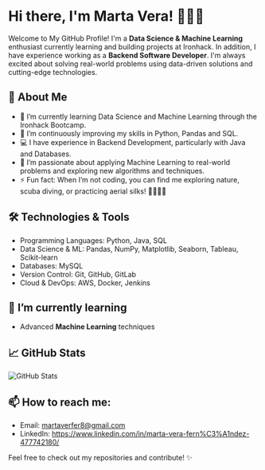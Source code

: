 # Hi there, I'm **Marta Vera**! 👋👩‍💻

Welcome to My GitHub Profile! I'm a **Data Science & Machine Learning** enthusiast currently learning and building projects at Ironhack. 
In addition, I have experience working as a **Backend Software Developer**. I'm always excited about solving real-world problems using data-driven solutions and cutting-edge technologies.

## 🚀 About Me
- 🔭 I’m currently learning Data Science and Machine Learning through the Ironhack Bootcamp.
- 🌱 I’m continuously improving my skills in Python, Pandas and SQL.
- 💻 I have experience in Backend Development, particularly with Java and Databases.
- 🤖 I’m passionate about applying Machine Learning to real-world problems and exploring new algorithms and techniques.
- ⚡ Fun fact: When I’m not coding, you can find me exploring nature, scuba diving, or practicing aerial silks! 🌿🤿🎪🤸

## 🛠️ Technologies & Tools
- Programming Languages: Python, Java, SQL
- Data Science & ML: Pandas, NumPy, Matplotlib, Seaborn, Tableau, Scikit-learn
- Databases: MySQL
- Version Control: Git, GitHub, GitLab
- Cloud & DevOps: AWS, Docker, Jenkins

## 🌱 I’m currently learning
- Advanced **Machine Learning** techniques

## 📈 GitHub Stats
![GitHub Stats](https://github-readme-stats.vercel.app/api?username=martaverfer&show_icons=true&hide_title=true&count_private=true&hide=prs&theme=radical)

## 📫 How to reach me:
- Email: martaverfer8@gmail.com
- LinkedIn: https://www.linkedin.com/in/marta-vera-fern%C3%A1ndez-477742180/ 

Feel free to check out my repositories and contribute! ✨

<!--
**martaverfer/martaverfer** is a ✨ _special_ ✨ repository because its `README.md` (this file) appears on your GitHub profile.

Here are some ideas to get you started:

- 🔭 I’m currently working on ...
- 🌱 I’m currently learning ...
- 👯 I’m looking to collaborate on ...
- 🤔 I’m looking for help with ...
- 💬 Ask me about ...
- 📫 How to reach me: ...
- 😄 Pronouns: ...
- ⚡ Fun fact: ...
-->
